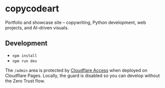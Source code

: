 # copycodeart
Portfolio and showcase site – copywriting, Python development, web projects, and AI-driven visuals.

## Development

- `npm install`
- `npm run dev`

The `/admin` area is protected by [Cloudflare Access](docs/cloudflare-access.md) when deployed on
Cloudflare Pages. Locally, the guard is disabled so you can develop without the Zero Trust flow.
